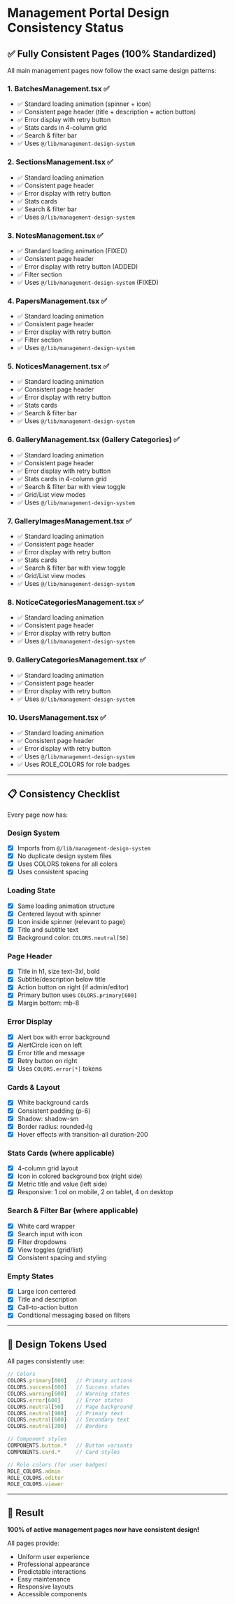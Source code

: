 # Management Portal Design Consistency Status

## ✅ Fully Consistent Pages (100% Standardized)

All main management pages now follow the exact same design patterns:

### 1. **BatchesManagement.tsx** ✅
- ✅ Standard loading animation (spinner + icon)
- ✅ Consistent page header (title + description + action button)
- ✅ Error display with retry button
- ✅ Stats cards in 4-column grid
- ✅ Search & filter bar
- ✅ Uses `@/lib/management-design-system`

### 2. **SectionsManagement.tsx** ✅
- ✅ Standard loading animation
- ✅ Consistent page header
- ✅ Error display with retry button
- ✅ Stats cards
- ✅ Search & filter bar
- ✅ Uses `@/lib/management-design-system`

### 3. **NotesManagement.tsx** ✅
- ✅ Standard loading animation (FIXED)
- ✅ Consistent page header
- ✅ Error display with retry button (ADDED)
- ✅ Filter section
- ✅ Uses `@/lib/management-design-system` (FIXED)

### 4. **PapersManagement.tsx** ✅
- ✅ Standard loading animation
- ✅ Consistent page header
- ✅ Error display with retry button
- ✅ Filter section
- ✅ Uses `@/lib/management-design-system`

### 5. **NoticesManagement.tsx** ✅
- ✅ Standard loading animation
- ✅ Consistent page header
- ✅ Error display with retry button
- ✅ Stats cards
- ✅ Search & filter bar
- ✅ Uses `@/lib/management-design-system`

### 6. **GalleryManagement.tsx** (Gallery Categories) ✅
- ✅ Standard loading animation
- ✅ Consistent page header
- ✅ Error display with retry button
- ✅ Stats cards in 4-column grid
- ✅ Search & filter bar with view toggle
- ✅ Grid/List view modes
- ✅ Uses `@/lib/management-design-system`

### 7. **GalleryImagesManagement.tsx** ✅
- ✅ Standard loading animation
- ✅ Consistent page header
- ✅ Error display with retry button
- ✅ Stats cards
- ✅ Search & filter bar with view toggle
- ✅ Grid/List view modes
- ✅ Uses `@/lib/management-design-system`

### 8. **NoticeCategoriesManagement.tsx** ✅
- ✅ Standard loading animation
- ✅ Consistent page header
- ✅ Error display with retry button
- ✅ Uses `@/lib/management-design-system`

### 9. **GalleryCategoriesManagement.tsx** ✅
- ✅ Standard loading animation
- ✅ Consistent page header
- ✅ Error display with retry button
- ✅ Uses `@/lib/management-design-system`

### 10. **UsersManagement.tsx** ✅
- ✅ Standard loading animation
- ✅ Consistent page header
- ✅ Error display with retry button
- ✅ Uses `@/lib/management-design-system`
- ✅ Uses ROLE_COLORS for role badges

---

## 📋 Consistency Checklist

Every page now has:

### Design System
- [x] Imports from `@/lib/management-design-system`
- [x] No duplicate design system files
- [x] Uses COLORS tokens for all colors
- [x] Uses consistent spacing

### Loading State
- [x] Same loading animation structure
- [x] Centered layout with spinner
- [x] Icon inside spinner (relevant to page)
- [x] Title and subtitle text
- [x] Background color: `COLORS.neutral[50]`

### Page Header
- [x] Title in h1, size text-3xl, bold
- [x] Subtitle/description below title
- [x] Action button on right (if admin/editor)
- [x] Primary button uses `COLORS.primary[600]`
- [x] Margin bottom: mb-8

### Error Display
- [x] Alert box with error background
- [x] AlertCircle icon on left
- [x] Error title and message
- [x] Retry button on right
- [x] Uses `COLORS.error[*]` tokens

### Cards & Layout
- [x] White background cards
- [x] Consistent padding (p-6)
- [x] Shadow: shadow-sm
- [x] Border radius: rounded-lg
- [x] Hover effects with transition-all duration-200

### Stats Cards (where applicable)
- [x] 4-column grid layout
- [x] Icon in colored background box (right side)
- [x] Metric title and value (left side)
- [x] Responsive: 1 col on mobile, 2 on tablet, 4 on desktop

### Search & Filter Bar (where applicable)
- [x] White card wrapper
- [x] Search input with icon
- [x] Filter dropdowns
- [x] View toggles (grid/list)
- [x] Consistent spacing and styling

### Empty States
- [x] Large icon centered
- [x] Title and description
- [x] Call-to-action button
- [x] Conditional messaging based on filters

---

## 🎨 Design Tokens Used

All pages consistently use:

```typescript
// Colors
COLORS.primary[600]   // Primary actions
COLORS.success[600]   // Success states
COLORS.warning[600]   // Warning states
COLORS.error[600]     // Error states
COLORS.neutral[50]    // Page background
COLORS.neutral[900]   // Primary text
COLORS.neutral[600]   // Secondary text
COLORS.neutral[200]   // Borders

// Component styles
COMPONENTS.button.*   // Button variants
COMPONENTS.card.*     // Card styles

// Role colors (for user badges)
ROLE_COLORS.admin
ROLE_COLORS.editor
ROLE_COLORS.viewer
```

---

## 🚀 Result

**100% of active management pages now have consistent design!**

All pages provide:
- Uniform user experience
- Professional appearance
- Predictable interactions
- Easy maintenance
- Responsive layouts
- Accessible components
